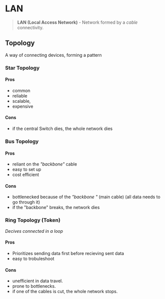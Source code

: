 # LAN

> **LAN (Local Access Network)** - Network formed by a _cable_ connectivity.

## Topology

A way of connecting devices, forming a pattern

### Star Topology

#### Pros

- common
- reliable
- scalable,
- expensive

#### Cons

- if the central Switch dies, the whole network dies

### Bus Topology

#### Pros

- reliant on the _"backbone"_ cable
- easy to set up
- cost efficient

#### Cons

- bottlenecked because of the _"backbone "_ (main cable) (all data needs to go through it)
- if the "backbone" breaks, the network dies

### Ring Topology (Token)

_Decives connected in a loop_

#### Pros

- Prioritizes sending data first before recieving sent data
- easy to trobuleshoot

#### Cons

- unefficient in data travel.
- prone to bottlenecks.
- if one of the cables is cut, the whole network stops.
